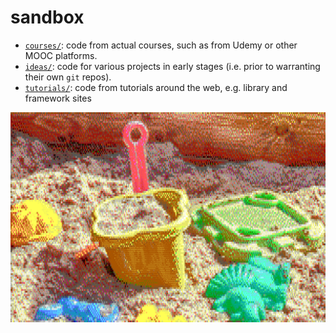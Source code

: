 # sandbox

- [`courses/`](./courses/): code from actual courses, such as from Udemy or other MOOC platforms.
- [`ideas/`](./ideas/): code for various projects in early stages (i.e. prior to warranting their own `git` repos).
- [`tutorials/`](./tutorials/): code from tutorials around the web, e.g. library and framework sites

![sandbox toys](sandbox.svg)
